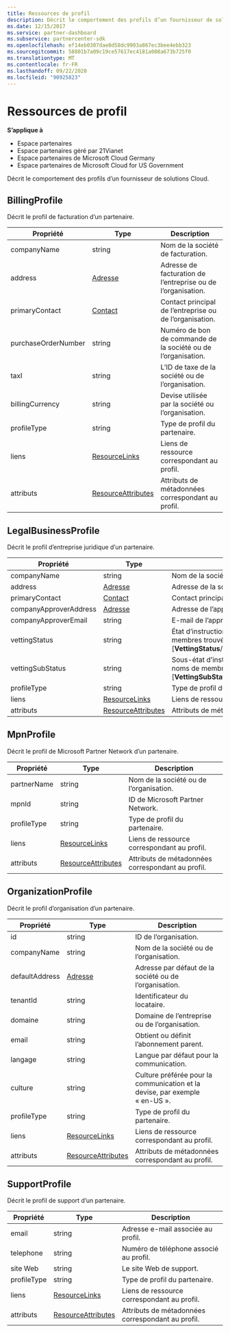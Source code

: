 ```yaml
---
title: Ressources de profil
description: Décrit le comportement des profils d’un fournisseur de solutions Cloud.
ms.date: 12/15/2017
ms.service: partner-dashboard
ms.subservice: partnercenter-sdk
ms.openlocfilehash: ef14eb0307dae0d58dc9903a867ec3bee4ebb323
ms.sourcegitcommit: 58801b7a09c19ce57617ec4181a008a673b725f0
ms.translationtype: MT
ms.contentlocale: fr-FR
ms.lasthandoff: 09/22/2020
ms.locfileid: "90925823"
---
```

# <a name="profile-resources"></a>Ressources de profil

**S’applique à**

- Espace partenaires
- Espace partenaires géré par 21Vianet
- Espace partenaires de Microsoft Cloud Germany
- Espace partenaires de Microsoft Cloud for US Government

Décrit le comportement des profils d’un fournisseur de solutions Cloud.

## <a name="billingprofile"></a>BillingProfile

Décrit le profil de facturation d’un partenaire.

| Propriété            | Type                                                           | Description                                                 |
|---------------------|----------------------------------------------------------------|-------------------------------------------------------------|
| companyName         | string                                                         | Nom de la société de facturation.                                   |
| address             | [Adresse](utility-resources.md#address)                       | Adresse de facturation de l’entreprise ou de l’organisation. |
| primaryContact      | [Contact](utility-resources.md#contact)                       | Contact principal de l’entreprise ou de l’organisation.        |
| purchaseOrderNumber | string                                                         | Numéro de bon de commande de la société ou de l’organisation.        |
| taxI               | string                                                         | L’ID de taxe de la société ou de l’organisation.                       |
| billingCurrency     | string                                                         | Devise utilisée par la société ou l’organisation.           |
| profileType         | string                                                         | Type de profil du partenaire.                                   |
| liens               | [ResourceLinks](utility-resources.md#resourcelinks)           | Liens de ressource correspondant au profil.            |
| attributs          | [ResourceAttributes](utility-resources.md#resourceattributes) | Attributs de métadonnées correspondant au profil.       |

## <a name="legalbusinessprofile"></a>LegalBusinessProfile

Décrit le profil d’entreprise juridique d’un partenaire.

| Propriété               | Type                                                           | Description                                                                                                                                                          |
|------------------------|----------------------------------------------------------------|----------------------------------------------------------------------------------------------------------------------------------------------------------------------|
| companyName            | string                                                         | Nom de la société légale.                                                                                                                                              |
| address                | [Adresse](utility-resources.md#address)                       | Adresse de la société ou de l’organisation.                                                                                                                          |
| primaryContact         | [Contact](utility-resources.md#contact)                       | Contact principal de l’entreprise ou de l’organisation.                                                                                                                 |
| companyApproverAddress | [Adresse](utility-resources.md#address)                       | Adresse de l’approbateur de l’entreprise.                                                                                                                                        |
| companyApproverEmail   | string                                                         | E-mail de l’approbateur de l’entreprise.                                                                                                                                          |
| vettingStatus          | string                                                         | État d’instruction. Cette valeur est la représentation sous forme de chaîne de l’un des noms de membres trouvés dans [**VettingStatus**/dotnet/API/Microsoft.Store.partnercenter.Models.Partners.vettingstatus).           |
| vettingSubStatus       | string                                                         | Sous-état d’instruction. Cette valeur est la représentation sous forme de chaîne de l’un des noms de membres trouvés dans [**VettingSubStatus**/dotnet/API/Microsoft.Store.partnercenter.Models.Partners.vettingsubstatus). |
| profileType            | string                                                         | Type de profil du partenaire.                                                                                                                                            |
| liens                  | [ResourceLinks](utility-resources.md#resourcelinks)           | Liens de ressource correspondant au profil.                                                                                                                     |
| attributs             | [ResourceAttributes](utility-resources.md#resourceattributes) | Attributs de métadonnées correspondant au profil.                                                                                                                |

## <a name="mpnprofile"></a>MpnProfile

Décrit le profil de Microsoft Partner Network d’un partenaire.

| Propriété    | Type                                                           | Description                                           |
|-------------|----------------------------------------------------------------|-------------------------------------------------------|
| partnerName | string                                                         | Nom de la société ou de l’organisation.                     |
| mpnId       | string                                                         | ID de Microsoft Partner Network.                     |
| profileType | string                                                         | Type de profil du partenaire.                             |
| liens       | [ResourceLinks](utility-resources.md#resourcelinks)           | Liens de ressource correspondant au profil.      |
| attributs  | [ResourceAttributes](utility-resources.md#resourceattributes) | Attributs de métadonnées correspondant au profil. |

## <a name="organizationprofile"></a>OrganizationProfile

Décrit le profil d’organisation d’un partenaire.

| Propriété       | Type                                                           | Description                                                            |
|----------------|----------------------------------------------------------------|------------------------------------------------------------------------|
| id             | string                                                         | ID de l’organisation.                                                 |
| companyName    | string                                                         | Nom de la société ou de l’organisation.                               |
| defaultAddress | [Adresse](utility-resources.md#address)                       | Adresse par défaut de la société ou de l’organisation.                    |
| tenantId       | string                                                         | Identificateur du locataire.                                                 |
| domaine         | string                                                         | Domaine de l’entreprise ou de l’organisation.                                  |
| email          | string                                                         | Obtient ou définit l’abonnement parent.                                  |
| langage       | string                                                         | Langue par défaut pour la communication.                              |
| culture        | string                                                         | Culture préférée pour la communication et la devise, par exemple « en-US ». |
| profileType    | string                                                         | Type de profil du partenaire.                                              |
| liens          | [ResourceLinks](utility-resources.md#resourcelinks)           | Liens de ressource correspondant au profil.                       |
| attributs     | [ResourceAttributes](utility-resources.md#resourceattributes) | Attributs de métadonnées correspondant au profil.                  |

## <a name="supportprofile"></a>SupportProfile

Décrit le profil de support d’un partenaire.

| Propriété    | Type                                                           | Description                                           |
|-------------|----------------------------------------------------------------|-------------------------------------------------------|
| email       | string                                                         | Adresse e-mail associée au profil.        |
| telephone   | string                                                         | Numéro de téléphone associé au profil.         |
| site Web     | string                                                         | Le site Web de support.                                  |
| profileType | string                                                         | Type de profil du partenaire.                             |
| liens       | [ResourceLinks](utility-resources.md#resourcelinks)           | Liens de ressource correspondant au profil.      |
| attributs  | [ResourceAttributes](utility-resources.md#resourceattributes) | Attributs de métadonnées correspondant au profil. |

